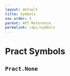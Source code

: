 ```yaml
---
layout: default
title: Symbols
nav_order: 3
parent: API Reference
permalink: /api/symbols
---
```


# Pract Symbols

## `Pract.None`

